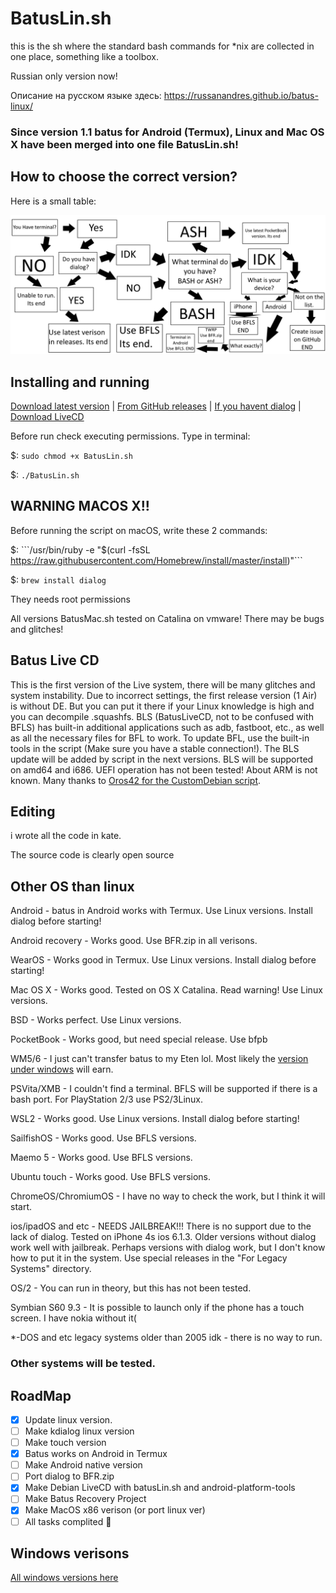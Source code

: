 # BatusLin.sh
this is the sh where the standard bash commands for *nix are collected in one place, something like a toolbox.

Russian only version now!

Описание на русском языке здесь: https://russanandres.github.io/batus-linux/

### Since version 1.1 batus for Android (Termux), Linux and Mac OS X have been merged into one file BatusLin.sh!

## How to choose the correct version?
Here is a small table:

![Here:](https://github.com/Russanandres/batus-linux/blob/gh-pages/MSpaint.png)

## Installing and running
[Download latest version](https://github.com/Russanandres/batus-linux/tree/main/all%20versions/lastversion) | [From GitHub releases](https://github.com/Russanandres/batus-linux/releases) | [If you havent dialog](https://github.com/Russanandres/batus-linux/tree/main/For%20Legacy%20Systems) | [Download LiveCD](https://github.com/Russanandres/batus-linux/tree/main/BatusLiveCD)

Before run check executing permissions.
Type in terminal:

$: ```sudo chmod +x BatusLin.sh```

$: ```./BatusLin.sh```

## WARNING MACOS X!!
Before running the script on macOS, write these 2 commands:

$: ```/usr/bin/ruby -e "$(curl -fsSL https://raw.githubusercontent.com/Homebrew/install/master/install)"```

$: ```brew install dialog```

They needs root permissions

All versions BatusMac.sh tested on Catalina on vmware! There may be bugs and glitches!

## Batus Live CD
This is the first version of the Live system, there will be many glitches and system instability. Due to incorrect settings, the first release version (1 Air) is without DE. But you can put it there if your Linux knowledge is high and you can decompile .squashfs. BLS (BatusLiveCD, not to be confused with BFLS) has built-in additional applications such as adb, fastboot, etc., as well as all the necessary files for BFL to work. To update BFL, use the built-in tools in the script (Make sure you have a stable connection!). The BLS update will be added by script in the next versions. BLS will be supported on amd64 and i686. UEFI operation has not been tested! About ARM is not known. Many thanks to [Oros42 for the CustomDebian script](https://github.com/Oros42/CustomDebian).

## Editing
i wrote all the code in kate.

The source code is clearly open source

## Other OS than linux
Android - batus in Android works with Termux. Use Linux versions. Install dialog before starting!

Android recovery - Works good. Use BFR.zip in all verisons.

WearOS - Works good in Termux. Use Linux versions. Install dialog before starting!

Mac OS X - Works good. Tested on OS X Catalina. Read warning! Use Linux versions.

BSD - Works perfect. Use Linux versions.

PocketBook - Works good, but need special release. Use bfpb

WM5/6 - I just can't transfer batus to my Eten lol. Most likely the [version under windows](https://github.com/Russanandres/batus) will earn.

PSVita/XMB - I couldn't find a terminal. BFLS will be supported if there is a bash port. For PlayStation 2/3 use PS2/3Linux.

WSL2 - Works good. Use Linux versions. Install dialog before starting!

SailfishOS - Works good. Use BFLS versions.

Maemo 5 - Works good. Use BFLS versions.

Ubuntu touch - Works good. Use BFLS versions.

ChromeOS/ChromiumOS - I have no way to check the work, but I think it will start.

ios/ipadOS and etc - NEEDS JAILBREAK!!! There is no support due to the lack of dialog. Tested on iPhone 4s ios 6.1.3. Older versions without dialog work well with jailbreak. Perhaps versions with dialog work, but I don't know how to put it in the system. Use special releases in the "For Legacy Systems" directory.

OS/2 - You can run in theory, but this has not been tested.

Symbian S60 9.3 - It is possible to launch only if the phone has a touch screen. I have nokia without it(

*-DOS and etc legacy systems older than 2005 idk - there is no way to run.

### Other systems will be tested.

## RoadMap
- [x] Update linux version.
- [ ] Make kdialog linux version
- [ ] Make touch version
- [x] Batus works on Android in Termux
- [ ] Make Android native version
- [ ] Port dialog to BFR.zip
- [x] Make Debian LiveCD with batusLin.sh and android-platform-tools
- [ ] Make Batus Recovery Project 
- [x] Make MacOS x86 verison (or port linux ver)
- [ ] All tasks complited :tada:

## Windows verisons
[All windows versions here](https://github.com/Russanandres/batus)
